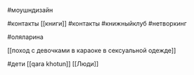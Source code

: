 #моушндизайн

#контакты [[книги]]
#контакты #книжныйклуб  #нетворкинг 

#оляларина

[[поход с девочками в караоке в сексуальной одежде]]

#дети 
[[qara khotun]]
[[Люди]]